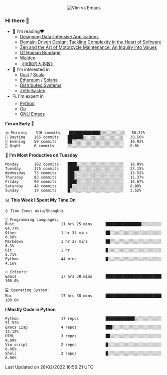 <p align="center">
    <img src="https://gist.githubusercontent.com/coldnight/e696baffb094e71c96cb302118878eae/raw/40ea5053a6f66cc65f90f437e4173497da225958/banner.gif" alt="Vim vs Emacs" />
</p>

### Hi there 👋

- 📖 I'm reading❤️
    + [Designing Data-Intensive Applications](https://www.oreilly.com/library/view/designing-data-intensive-applications/9781491903063/)
    + [Domain-Driven Design: Tackling Complexity in the Heart of Software](https://www.dddcommunity.org/book/evans_2003/)
    + [Zen and the Art of Motorcycle Maintenance: An Inquiry into Values](https://en.wikipedia.org/wiki/Zen_and_the_Art_of_Motorcycle_Maintenance)
    + [Of Human Bondage](https://en.wikipedia.org/wiki/Of_Human_Bondage)
    + [Walden](https://en.wikipedia.org/wiki/Walden)
    + [《沉默的大多数》](https://en.wikipedia.org/wiki/Silent_majority)
- 🌱 I'm interested in
    + [Rust](https://www.rust-lang.org/) / [Scala](https://www.scala-lang.org/)
    + [Ethereum](https://ethereum.org/en/) / [Solana](https://solana.com/)
	+ [Distributed Systems](https://www.linuxzen.com/notes/topics/20200320174417_%E5%88%86%E5%B8%83%E5%BC%8F/)
	+ [Zettelkasten](https://www.linuxzen.com/notes/notes/20220120080920-slip_box/)
- 🔍 I'm expert in
    + [Python](https://www.python.org/)
    + [Go](https://go.dev/)
    + [GNU Emacs](https://www.gnu.org/software/emacs/)

<!--START_SECTION:waka-->
**I'm an Early 🐤** 

```text
🌞 Morning    316 commits    ██████████████░░░░░░░░░░░   58.52% 
🌆 Daytime    165 commits    ███████░░░░░░░░░░░░░░░░░░   30.56% 
🌃 Evening    59 commits     ██░░░░░░░░░░░░░░░░░░░░░░░   10.93% 
🌙 Night      0 commits      ░░░░░░░░░░░░░░░░░░░░░░░░░   0.0%

```
📅 **I'm Most Productive on Tuesday** 

```text
Monday       102 commits    ████░░░░░░░░░░░░░░░░░░░░░   18.89% 
Tuesday      125 commits    █████░░░░░░░░░░░░░░░░░░░░   23.15% 
Wednesday    73 commits     ███░░░░░░░░░░░░░░░░░░░░░░   13.52% 
Thursday     83 commits     ███░░░░░░░░░░░░░░░░░░░░░░   15.37% 
Friday       90 commits     ████░░░░░░░░░░░░░░░░░░░░░   16.67% 
Saturday     48 commits     ██░░░░░░░░░░░░░░░░░░░░░░░   8.89% 
Sunday       19 commits     █░░░░░░░░░░░░░░░░░░░░░░░░   3.52%

```


📊 **This Week I Spent My Time On** 

```text
⌚︎ Time Zone: Asia/Shanghai

💬 Programming Languages: 
Rust                     11 hrs 25 mins      ████████████████░░░░░░░░░   64.77% 
Other                    1 hr 33 mins        ██░░░░░░░░░░░░░░░░░░░░░░░   8.86% 
Markdown                 1 hr 27 mins        ██░░░░░░░░░░░░░░░░░░░░░░░   8.3% 
Git                      1 hr                █░░░░░░░░░░░░░░░░░░░░░░░░   5.71% 
Python                   44 mins             █░░░░░░░░░░░░░░░░░░░░░░░░   4.16%

🔥 Editors: 
Emacs                    17 hrs 38 mins      █████████████████████████   100.0%

💻 Operating System: 
Mac                      17 hrs 38 mins      █████████████████████████   100.0%

```

**I Mostly Code in Python** 

```text
Python                   17 repos            █████████████░░░░░░░░░░░░   51.52% 
Emacs Lisp               4 repos             ███░░░░░░░░░░░░░░░░░░░░░░   12.12% 
HTML                     3 repos             ██░░░░░░░░░░░░░░░░░░░░░░░   9.09% 
Vim script               2 repos             █░░░░░░░░░░░░░░░░░░░░░░░░   6.06% 
Shell                    2 repos             █░░░░░░░░░░░░░░░░░░░░░░░░   6.06%

```



 Last Updated on 28/02/2022 16:56:21 UTC
<!--END_SECTION:waka-->
